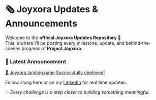 # 🗞️ Joyxora Updates & Announcements

Welcome to the **official Joyxora Updates Repository** 🎉  
This is where I’ll be posting every milestone, update, and behind-the-scenes progress of **Project Joyxora**.

### 📣 Latest Announcement
[🚀 Joyxora landing page Successfully deployed!](https://github.com/Joy-Ewatomi/Joyxora-updates/discussions/1)

Follow along here or on my [LinkedIn]( www.linkedin.com/in/joy-arokoyo-559250366) for real time updates.


✨ *Every challenge is a step closer to building something meaningful.*
